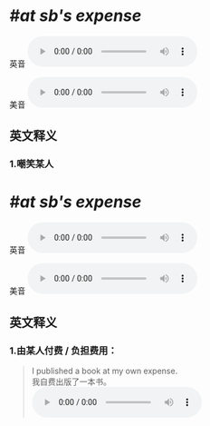 # ***\#at sb's expense*** 
英音
<audio src="./media/at sb's expense1_AAC.aac" controls="controls"></audio>

美音
<audio src="./media/at sb's expense2_AAC.aac" controls="controls"></audio>



  

英文释义
---
### 1.**嘲笑某人**  


# ***\#at sb's expense*** 
英音
<audio src="./media/at sb’s expense1_AAC.aac" controls="controls"></audio>

美音
<audio src="./media/at sb’s expense2_AAC.aac" controls="controls"></audio>



  

英文释义
---
### 1.**由某人付费 / 负担费用：**  

 > I published a book at my own expense.   
 > 我自费出版了一本书。    
<audio src="./media/expense-2.aac" controls="controls"></audio>



